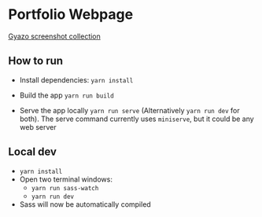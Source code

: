# Portfolio Webpage

[Gyazo screenshot collection](https://gyazo.com/collections/d6ab90211f5a3ce8d290b3e6dba60c2f)

## How to run

-   Install dependencies: `yarn install`

-   Build the app `yarn run build`

-   Serve the app locally `yarn run serve` (Alternatively `yarn run dev` for both). The serve command currently uses `miniserve`, but it could be any web server

## Local dev

-   `yarn install`
-   Open two terminal windows:
    -   `yarn run sass-watch`
    -   `yarn run dev`
-   Sass will now be automatically compiled
